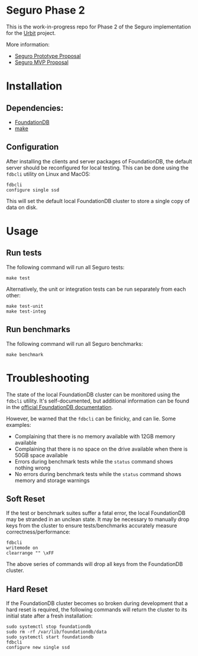 # Seguro Phase 2

This is the work-in-progress repo for Phase 2 of the Seguro implementation for the [Urbit](https://urbit.org) project.

More information:
- [Seguro Prototype Proposal](https://urbit.org/grants/seguro-prototype)
- [Seguro MVP Proposal](https://urbit.org/grants/seguro-phase-2)

# Installation

## Dependencies:

- [FoundationDB](https://github.com/apple/foundationdb/releases)
- [make](https://www.gnu.org/software/make/)

## Configuration

After installing the clients and server packages of FoundationDB, the default server should be reconfigured for local
testing. This can be done using the `fdbcli` utility on Linux and MacOS:
```shell
fdbcli
configure single ssd
```
This will set the default local FoundationDB cluster to store a single copy of data on disk.

# Usage

## Run tests

The following command will run all Seguro tests:
```shell
make test
```

Alternatively, the unit or integration tests can be run separately from each other:
```shell
make test-unit
make test-integ
```

## Run benchmarks

The following command will run all Seguro benchmarks:
```shell
make benchmark
```

# Troubleshooting

The state of the local FoundationDB cluster can be monitored using the `fdbcli` utility. It's self-documented, but
additional information can be found in the [official FoundationDB documentation](https://apple.github.io/foundationdb).

However, be warned that the `fdbcli` can be finicky, and can lie. Some examples:
- Complaining that there is no memory available with 12GB memory available
- Complaining that there is no space on the drive available when there is 50GB space available
- Errors during benchmark tests while the `status` command shows nothing wrong
- No errors during benchmark tests while the `status` command shows memory and storage warnings

## Soft Reset

If the test or benchmark suites suffer a fatal error, the local FoundationDB may be stranded in an unclean state. It may
be necessary to manually drop keys from the cluster to ensure tests/benchmarks accurately measure
correctness/performance:
```shell
fdbcli
writemode on
clearrange "" \xFF
```
The above series of commands will drop all keys from the FoundationDB cluster.

## Hard Reset

If the FoundationDB cluster becomes so broken during development that a hard reset is required, the following commands
will return the cluster to its initial state after a fresh installation:
```shell
sudo systemctl stop foundationdb
sudo rm -rf /var/lib/foundationdb/data
sudo systemctl start foundationdb
fdbcli
configure new single ssd
```
